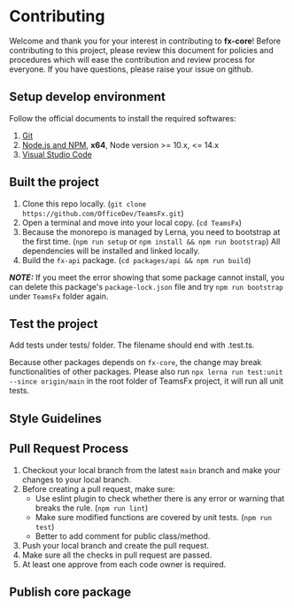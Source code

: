 # Contributing

Welcome and thank you for your interest in contributing to **fx-core**! Before contributing to this project, please review this document for policies and procedures which will ease the contribution and review process for everyone. If you have questions, please raise your issue on github.

## Setup develop environment

Follow the official documents to install the required softwares:
1. [Git](https://git-scm.com/)
2. [Node.js and NPM](https://nodejs.org/), **x64**, Node version >= 10.x, <= 14.x
3. [Visual Studio Code](https://code.visualstudio.com/)

## Built the project

1. Clone this repo locally. (`git clone https://github.com/OfficeDev/TeamsFx.git`)
2. Open a terminal and move into your local copy. (`cd TeamsFx`)
3. Because the monorepo is managed by Lerna, you need to bootstrap at the first time. (`npm run setup` or `npm install && npm run bootstrap`) All dependencies will be installed and linked locally.
4. Build the `fx-api` package. (`cd packages/api && npm run build`)

**_NOTE:_** If you meet the error showing that some package cannot install, you can delete this package's `package-lock.json` file and try `npm run bootstrap` under `TeamsFx` folder again.

## Test the project

Add tests under tests/ folder. The filename should end with .test.ts.

Because other packages depends on `fx-core`, the change may break functionalities of other packages.
Please also run `npx lerna run test:unit --since origin/main` in the root folder of TeamsFx project, it will run all unit tests.

## Style Guidelines

## Pull Request Process

1. Checkout your local branch from the latest `main` branch and make your changes to your local branch.
2. Before creating a pull request, make sure:
    - Use eslint plugin to check whether there is any error or warning that breaks the rule. (`npm run lint`)
    - Make sure modified functions are covered by unit tests. (`npm run test`)
    - Better to add comment for public class/method.
3. Push your local branch and create the pull request.
4. Make sure all the checks in pull request are passed.
5. At least one approve from each code owner is required.

## Publish core package